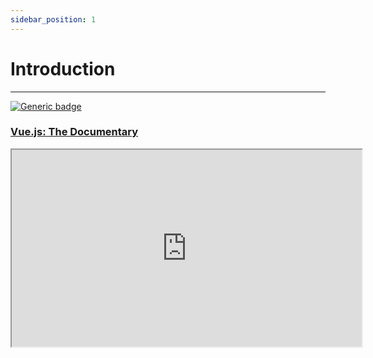 ```yaml
---
sidebar_position: 1
---
```


# Introduction
---------------
[![Generic badge](https://img.shields.io/badge/Status-Done-green.svg)](https://shields.io/)

### [Vue.js: The Documentary](https://www.youtube.com/embed/OrxmtDw4pVI "Vue.js: The Documentary")

<iframe width="560" height="315" src="https://www.youtube.com/embed/OrxmtDw4pVI" title="YouTube video player" framçeborder="0" allow="accelerometer; autoplay; clipboard-write; encrypted-media; gyroscope; picture-in-picture" allowfullscreen></iframe>